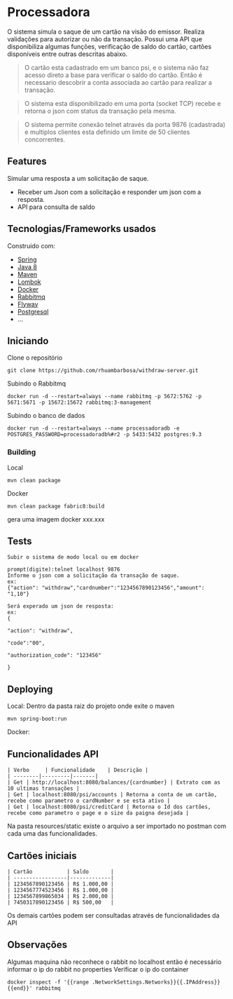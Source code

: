 # Processadora
O sistema simula o saque de um cartão na visão do emissor. Realiza validações para autorizar ou não da transação.
Possui uma API que disponibiliza algumas funções, verificação de saldo do cartão, cartões disponíveis entre outras descritas abaixo.
> O cartão esta cadastrado em um banco psi, e o sistema não faz acesso direto a base para verificar o saldo do cartão. Então é
necessario descobrir a conta associada ao cartão para realizar a transação.

> O sistema esta disponibilizado em uma porta (socket TCP) recebe e retorna o json com status da transação pela mesma.

> O sistema permite conexão telnet através da porta 9876 (cadastrada) e multiplos clientes esta definido um limite de 50 clientes concorrentes.  
## Features
Simular uma resposta a um solicitação de saque.
- Receber um Json com a solicitação e responder um json com a resposta.
- API para consulta de saldo
## Tecnologias/Frameworks usados
Construido com:
- [Spring](https://spring.io/)
- [Java 8](https://www.oracle.com/technetwork/pt/java/javase/downloads/jdk8-downloads-2133151.html)
- [Maven](https://maven.apache.org/)
- [Lombok](https://projectlombok.org/)
- [Docker](https://docs.docker.com/install/)
- [Rabbitmq](https://www.rabbitmq.com/)
- [Flyway](https://flywaydb.org/)
- [Postgresql](https://www.postgresql.org/)
- ...
## Iniciando
Clone o repositório
```shell
git clone https://github.com/rhuambarbosa/withdraw-server.git
```
Subindo o Rabbitmq 
```shell
docker run -d --restart=always --name rabbitmq -p 5672:5762 -p 5671:5671 -p 15672:15672 rabbitmq:3-management
```
Subindo o banco de dados 
```shell
docker run -d --restart=always --name processadoradb -e POSTGRES_PASSWORD=processadoradb%#r2 -p 5433:5432 postgres:9.3
```
### Building
Local
```shell
mvn clean package
```
Docker
```shell
mvn clean package fabric8:build
```
gera uma imagem docker xxx.xxx
## Tests
```shell
Subir o sistema de modo local ou em docker

prompt(digite):telnet localhost 9876
Informe o json com a solicitação da transação de saque.
ex: 
{"action": "withdraw","cardnumber":"1234567890123456","amount": "1,10"}

Será experado um json de resposta:
ex:
{

"action": "withdraw",

"code":"00",

"authorization_code": "123456"

}  
```
## Deploying
Local: Dentro da pasta raiz do projeto onde exite o maven
```shell
mvn spring-boot:run
``` 
Docker: 
## Funcionalidades API
```shell
| Verbo     | Funcionalidade    | Descrição |
| --------|---------|-------|
| Get | http://localhost:8080/balances/{cardnumber} | Extrato com as 10 ultimas transações |
| Get | localhost:8080/psi/accounts | Retorna a conta de um cartão, recebe como parametro o cardNumber e se esta ativo |
| Get | localhost:8080/psi/creditCard | Retorna o Id dos cartões, recebe como parametro o page e o size da paigna desejada |
``` 
Na pasta resources/static existe o arquivo a ser importado no postman com cada uma das funcionalidades.
## Cartões iniciais
```shell
| Cartão           | Saldo       |
| -----------------|-------------|
| 1234567890123456 | R$ 1.000,00 |
| 1234567774523456 | R$ 1.000,00 |
| 1234567899865034 | R$ 2.000,00 |
| 7450317890123456 | R$ 500,00   |
``` 
Os demais cartões podem ser consultadas através de funcionalidades da API
## Observações
Algumas maquina não reconhece o rabbit no localhost então é necessário informar o ip do rabbit no properties
Verificar o ip do container
```shell
docker inspect -f '{{range .NetworkSettings.Networks}}{{.IPAddress}}{{end}}' rabbitmq
``` 